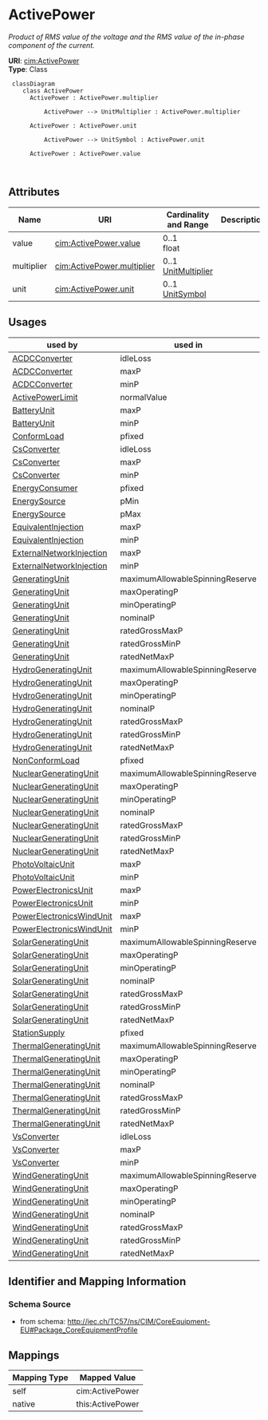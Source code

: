 # ActivePower


_Product of RMS value of the voltage and the RMS value of the in-phase component of the current._





**URI**: [cim:ActivePower](http://iec.ch/TC57/CIM100#ActivePower)<br />
**Type**: Class




```mermaid
 classDiagram
    class ActivePower
      ActivePower : ActivePower.multiplier
        
          ActivePower --> UnitMultiplier : ActivePower.multiplier
        
      ActivePower : ActivePower.unit
        
          ActivePower --> UnitSymbol : ActivePower.unit
        
      ActivePower : ActivePower.value
        
      
```




<!-- no inheritance hierarchy -->


## Attributes


| Name | URI | Cardinality and Range | Description | Inheritance |
| ---  | --- | --- | --- | --- |
| value | [cim:ActivePower.value](http://iec.ch/TC57/CIM100#ActivePower.value) | 0..1 <br />  float  |  | direct |
| multiplier | [cim:ActivePower.multiplier](http://iec.ch/TC57/CIM100#ActivePower.multiplier) | 0..1 <br />  [UnitMultiplier](UnitMultiplier.md)  |  | direct |
| unit | [cim:ActivePower.unit](http://iec.ch/TC57/CIM100#ActivePower.unit) | 0..1 <br />  [UnitSymbol](UnitSymbol.md)  |  | direct |





## Usages

| used by | used in | type | used |
| ---  | --- | --- | --- |
| [ACDCConverter](ACDCConverter.md) | idleLoss | range | [ActivePower](ActivePower.md) |
| [ACDCConverter](ACDCConverter.md) | maxP | range | [ActivePower](ActivePower.md) |
| [ACDCConverter](ACDCConverter.md) | minP | range | [ActivePower](ActivePower.md) |
| [ActivePowerLimit](ActivePowerLimit.md) | normalValue | range | [ActivePower](ActivePower.md) |
| [BatteryUnit](BatteryUnit.md) | maxP | range | [ActivePower](ActivePower.md) |
| [BatteryUnit](BatteryUnit.md) | minP | range | [ActivePower](ActivePower.md) |
| [ConformLoad](ConformLoad.md) | pfixed | range | [ActivePower](ActivePower.md) |
| [CsConverter](CsConverter.md) | idleLoss | range | [ActivePower](ActivePower.md) |
| [CsConverter](CsConverter.md) | maxP | range | [ActivePower](ActivePower.md) |
| [CsConverter](CsConverter.md) | minP | range | [ActivePower](ActivePower.md) |
| [EnergyConsumer](EnergyConsumer.md) | pfixed | range | [ActivePower](ActivePower.md) |
| [EnergySource](EnergySource.md) | pMin | range | [ActivePower](ActivePower.md) |
| [EnergySource](EnergySource.md) | pMax | range | [ActivePower](ActivePower.md) |
| [EquivalentInjection](EquivalentInjection.md) | maxP | range | [ActivePower](ActivePower.md) |
| [EquivalentInjection](EquivalentInjection.md) | minP | range | [ActivePower](ActivePower.md) |
| [ExternalNetworkInjection](ExternalNetworkInjection.md) | maxP | range | [ActivePower](ActivePower.md) |
| [ExternalNetworkInjection](ExternalNetworkInjection.md) | minP | range | [ActivePower](ActivePower.md) |
| [GeneratingUnit](GeneratingUnit.md) | maximumAllowableSpinningReserve | range | [ActivePower](ActivePower.md) |
| [GeneratingUnit](GeneratingUnit.md) | maxOperatingP | range | [ActivePower](ActivePower.md) |
| [GeneratingUnit](GeneratingUnit.md) | minOperatingP | range | [ActivePower](ActivePower.md) |
| [GeneratingUnit](GeneratingUnit.md) | nominalP | range | [ActivePower](ActivePower.md) |
| [GeneratingUnit](GeneratingUnit.md) | ratedGrossMaxP | range | [ActivePower](ActivePower.md) |
| [GeneratingUnit](GeneratingUnit.md) | ratedGrossMinP | range | [ActivePower](ActivePower.md) |
| [GeneratingUnit](GeneratingUnit.md) | ratedNetMaxP | range | [ActivePower](ActivePower.md) |
| [HydroGeneratingUnit](HydroGeneratingUnit.md) | maximumAllowableSpinningReserve | range | [ActivePower](ActivePower.md) |
| [HydroGeneratingUnit](HydroGeneratingUnit.md) | maxOperatingP | range | [ActivePower](ActivePower.md) |
| [HydroGeneratingUnit](HydroGeneratingUnit.md) | minOperatingP | range | [ActivePower](ActivePower.md) |
| [HydroGeneratingUnit](HydroGeneratingUnit.md) | nominalP | range | [ActivePower](ActivePower.md) |
| [HydroGeneratingUnit](HydroGeneratingUnit.md) | ratedGrossMaxP | range | [ActivePower](ActivePower.md) |
| [HydroGeneratingUnit](HydroGeneratingUnit.md) | ratedGrossMinP | range | [ActivePower](ActivePower.md) |
| [HydroGeneratingUnit](HydroGeneratingUnit.md) | ratedNetMaxP | range | [ActivePower](ActivePower.md) |
| [NonConformLoad](NonConformLoad.md) | pfixed | range | [ActivePower](ActivePower.md) |
| [NuclearGeneratingUnit](NuclearGeneratingUnit.md) | maximumAllowableSpinningReserve | range | [ActivePower](ActivePower.md) |
| [NuclearGeneratingUnit](NuclearGeneratingUnit.md) | maxOperatingP | range | [ActivePower](ActivePower.md) |
| [NuclearGeneratingUnit](NuclearGeneratingUnit.md) | minOperatingP | range | [ActivePower](ActivePower.md) |
| [NuclearGeneratingUnit](NuclearGeneratingUnit.md) | nominalP | range | [ActivePower](ActivePower.md) |
| [NuclearGeneratingUnit](NuclearGeneratingUnit.md) | ratedGrossMaxP | range | [ActivePower](ActivePower.md) |
| [NuclearGeneratingUnit](NuclearGeneratingUnit.md) | ratedGrossMinP | range | [ActivePower](ActivePower.md) |
| [NuclearGeneratingUnit](NuclearGeneratingUnit.md) | ratedNetMaxP | range | [ActivePower](ActivePower.md) |
| [PhotoVoltaicUnit](PhotoVoltaicUnit.md) | maxP | range | [ActivePower](ActivePower.md) |
| [PhotoVoltaicUnit](PhotoVoltaicUnit.md) | minP | range | [ActivePower](ActivePower.md) |
| [PowerElectronicsUnit](PowerElectronicsUnit.md) | maxP | range | [ActivePower](ActivePower.md) |
| [PowerElectronicsUnit](PowerElectronicsUnit.md) | minP | range | [ActivePower](ActivePower.md) |
| [PowerElectronicsWindUnit](PowerElectronicsWindUnit.md) | maxP | range | [ActivePower](ActivePower.md) |
| [PowerElectronicsWindUnit](PowerElectronicsWindUnit.md) | minP | range | [ActivePower](ActivePower.md) |
| [SolarGeneratingUnit](SolarGeneratingUnit.md) | maximumAllowableSpinningReserve | range | [ActivePower](ActivePower.md) |
| [SolarGeneratingUnit](SolarGeneratingUnit.md) | maxOperatingP | range | [ActivePower](ActivePower.md) |
| [SolarGeneratingUnit](SolarGeneratingUnit.md) | minOperatingP | range | [ActivePower](ActivePower.md) |
| [SolarGeneratingUnit](SolarGeneratingUnit.md) | nominalP | range | [ActivePower](ActivePower.md) |
| [SolarGeneratingUnit](SolarGeneratingUnit.md) | ratedGrossMaxP | range | [ActivePower](ActivePower.md) |
| [SolarGeneratingUnit](SolarGeneratingUnit.md) | ratedGrossMinP | range | [ActivePower](ActivePower.md) |
| [SolarGeneratingUnit](SolarGeneratingUnit.md) | ratedNetMaxP | range | [ActivePower](ActivePower.md) |
| [StationSupply](StationSupply.md) | pfixed | range | [ActivePower](ActivePower.md) |
| [ThermalGeneratingUnit](ThermalGeneratingUnit.md) | maximumAllowableSpinningReserve | range | [ActivePower](ActivePower.md) |
| [ThermalGeneratingUnit](ThermalGeneratingUnit.md) | maxOperatingP | range | [ActivePower](ActivePower.md) |
| [ThermalGeneratingUnit](ThermalGeneratingUnit.md) | minOperatingP | range | [ActivePower](ActivePower.md) |
| [ThermalGeneratingUnit](ThermalGeneratingUnit.md) | nominalP | range | [ActivePower](ActivePower.md) |
| [ThermalGeneratingUnit](ThermalGeneratingUnit.md) | ratedGrossMaxP | range | [ActivePower](ActivePower.md) |
| [ThermalGeneratingUnit](ThermalGeneratingUnit.md) | ratedGrossMinP | range | [ActivePower](ActivePower.md) |
| [ThermalGeneratingUnit](ThermalGeneratingUnit.md) | ratedNetMaxP | range | [ActivePower](ActivePower.md) |
| [VsConverter](VsConverter.md) | idleLoss | range | [ActivePower](ActivePower.md) |
| [VsConverter](VsConverter.md) | maxP | range | [ActivePower](ActivePower.md) |
| [VsConverter](VsConverter.md) | minP | range | [ActivePower](ActivePower.md) |
| [WindGeneratingUnit](WindGeneratingUnit.md) | maximumAllowableSpinningReserve | range | [ActivePower](ActivePower.md) |
| [WindGeneratingUnit](WindGeneratingUnit.md) | maxOperatingP | range | [ActivePower](ActivePower.md) |
| [WindGeneratingUnit](WindGeneratingUnit.md) | minOperatingP | range | [ActivePower](ActivePower.md) |
| [WindGeneratingUnit](WindGeneratingUnit.md) | nominalP | range | [ActivePower](ActivePower.md) |
| [WindGeneratingUnit](WindGeneratingUnit.md) | ratedGrossMaxP | range | [ActivePower](ActivePower.md) |
| [WindGeneratingUnit](WindGeneratingUnit.md) | ratedGrossMinP | range | [ActivePower](ActivePower.md) |
| [WindGeneratingUnit](WindGeneratingUnit.md) | ratedNetMaxP | range | [ActivePower](ActivePower.md) |






## Identifier and Mapping Information







### Schema Source


* from schema: http://iec.ch/TC57/ns/CIM/CoreEquipment-EU#Package_CoreEquipmentProfile





## Mappings

| Mapping Type | Mapped Value |
| ---  | ---  |
| self | cim:ActivePower |
| native | this:ActivePower |




